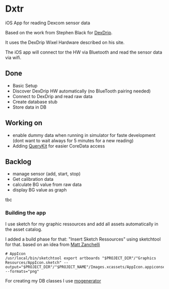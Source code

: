 # Dxtr
iOS App for reading Dexcom sensor data

Based on the work from Stephen Black for [DexDrip](http://stephenblackwasalreadytaken.github.io/DexDrip).

It uses the DexDrip Wixel Hardware described on his site.

The iOS app will connect tor the HW via Bluetooth and read the sensor data via wifi.

## Done
* Basic Setup
* Discover DexDrip HW automatically (no BlueTooth pairing needed)
* Connect to DexDrip and read raw data
* Create database stub
* Store data in DB

## Working on
* enable dummy data when running in simulator for faste development (dont want to wait always for 5 minutes for a new reading)
* Adding [QueryKit](http://querykit.org/) for easier CoreData access 

## Backlog
* manage sensor (add, start, stop)
* Get calibration data
* calculate BG value from raw data
* display BG value as graph

tbc

### Building the app
I use sketch for my graphic ressources and add all assets automatically in the asset catalog.

I added a build phase for that: "Insert Sketch Ressources" using sketchtool for that. based on an idea from [Matt Zanchelli](http://mdznr.roon.io/automatically-exporting-assets-from-sketch-into-xcode)

```
# AppIcon
/usr/local/bin/sketchtool export artboards "$PROJECT_DIR"/"Graphics Resources/AppIcon.sketch" --output="$PROJECT_DIR"/"$PROJECT_NAME"/Images.xcassets/AppIcon.appiconset --formats="png"
```

For creating my DB classes I use [mogenerator](http://rentzsch.github.io/mogenerator/)
